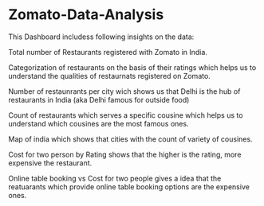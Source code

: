 # Zomato-Data-Analysis

This Dashboard includess following insights on the data:

Total number of Restaurants registered with Zomato in India.

Categorization of restaurants on the basis of their ratings which helps us to understand the qualities of restaurnats registered on Zomato.

Number of restaunrants per city wich shows us that Delhi is the hub of restaurants in India (aka Delhi famous for outside food)

Count of restaurants which serves a specific cousine which helps us to understand which cousines are the most famous ones.

Map of india which shows that cities with the count of variety of cousines.

Cost for two person by Rating shows that the higher is the rating, more expensive the restaurant.

Online table booking vs Cost for two people gives a idea that the reatuarants which provide online table booking options are the expensive ones.
